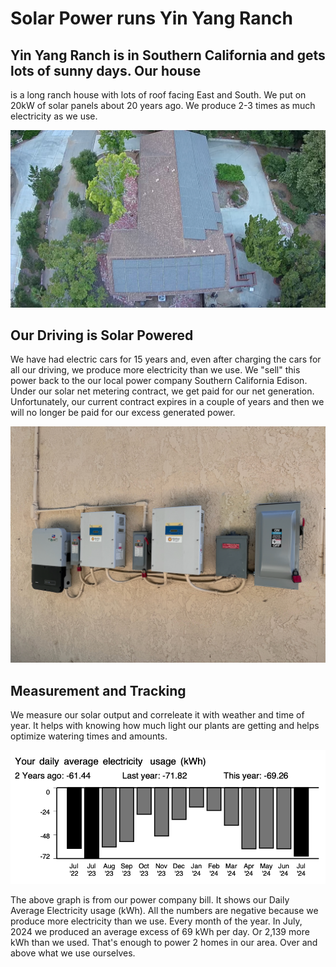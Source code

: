 # Solar Power runs Yin Yang Ranch

## Yin Yang Ranch is in Southern California and gets lots of sunny days. Our house
is a long ranch house with lots of roof facing East and South. We put on 20kW of
solar panels about 20 years ago. We produce 2-3 times as much electricity as we 
use. 

![Solar panels](../images/solar-panels.jpeg)

## Our Driving is Solar Powered

We have had electric cars for 15 years and, even after charging the cars for all
our driving, we produce more electricity than we use. We "sell" this power back
to the our local power company Southern California Edison. Under our solar 
net metering contract, we get paid for our net generation. Unfortunately, our
current contract expires in a couple of years and then we will no longer be paid for 
our excess generated power. 

![Solar Inverters](../images/solar-inverters.jpeg)

## Measurement and Tracking

We measure our solar output and correleate it with weather and time of year. 
It helps with knowing how much light our plants are getting and helps
optimize watering times and amounts.

![Solar Generation Graph](../images/solar-net-negative-graph.png)

The above graph is from our power company bill. It shows our Daily Average Electricity usage (kWh).
All the numbers are negative because we produce more electricity than we use. 
Every month of the year. In July, 2024 we produced an average excess of 69 kWh per day.
Or 2,139 more kWh than we used. That's enough to power 2 homes in our area. 
Over and above what we use ourselves.
